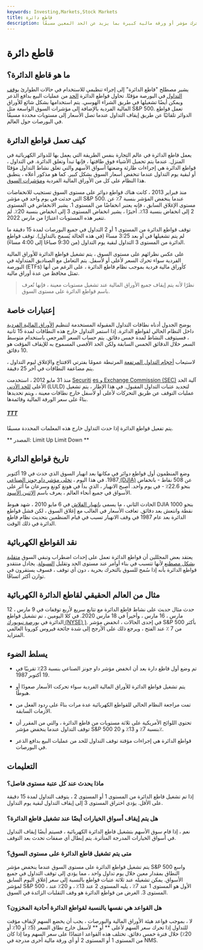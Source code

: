 ```yaml
---
keywords: Investing,Markets,Stock Markets
title: قاطع دائرة
description: توقف قواطع الدائرة التداول مؤقتًا في البورصة عندما يتحرك مؤشر أو ورقة مالية كبيرة بما يزيد عن الحد المعين مسبقًا.
---
```


# قاطع دائرة
## ما هو قاطع الدائرة؟

يشير مصطلح "قاطع الدائرة" إلى إجراء تنظيمي للاستخدام في حالات الطوارئ [يوقف التداول](/tradinghalt) في البورصة مؤقتًا. تحاول قواطع الدائرة [الحد](/curbs-in) من عمليات البيع بدافع الذعر ويمكن أيضًا تشغيلها في طريق الشراء الهوسي. يتم استخدامها بشكل شائع للأوراق المالية الفردية بالإضافة إلى مؤشرات السوق الواسعة مثل S&P 500. تعمل قواطع الدوائر تلقائيًا عن طريق إيقاف التداول عندما تصل الأسعار إلى مستويات محددة مسبقًا في البورصات حول العالم.

## كيف تعمل قواطع الدائرة

يعمل قاطع الدائرة في عالم التجارة بنفس الطريقة التي يعمل بها للدوائر الكهربائية في المنزل. عندما يتم تحميل الأشياء فوق طاقتها ، فإنها تبدأ وتغلق الدائرة. في التداول ، قواطع الدائرة هي إجراءات طارئة وضعتها أسواق الأسهم والتي تغلق نشاط التداول مؤقتًا أو لبقية يوم التداول عندما تنخفض أسعار السوق بشكل كبير. كما هو مذكور أعلاه ، ينطبق هذا النظام على كل من الأوراق المالية الفردية [ومؤشرات السوق](/marketindex).

منذ فبراير 2013 ، كانت هناك قواطع دوائر على مستوى السوق تستجيب للانخفاضات التي حدثت في يوم واحد في مؤشر S&P 500. عندما ينخفض المؤشر بنسبة 7٪ عن مستوى الإغلاق السابق ، فإنه يعتبر انخفاضًا من المستوى 1. يشير الانخفاض في المستوى 2 إلى انخفاض بنسبة 13٪. أخيرًا ، يشير انخفاض المستوى 3 إلى انخفاض بنسبة 20٪. لم تتغير هذه المستويات اعتبارًا من مارس 2022.

توقف قواطع الدائرة من المستوى 1 أو 2 التداول في جميع البورصات لمدة 15 دقيقة ما لم يتم تشغيلها في أو بعد 3:25 مساءً (في هذه الحالة يُسمح بالتداول). توقف قواطع الدائرة من المستوى 3 التداول لبقية يوم التداول (من 9:30 صباحًا إلى 4:00 مساءً).

على عكس نظرائهم على مستوى السوق ، يتم تشغيل قواطع الدائرة للأوراق المالية الفردية سواء تحرك السعر لأعلى أو لأسفل. يتم التعامل مع الصناديق المتداولة في البورصة (ETFs) كأوراق مالية فردية بموجب نظام قاطع الدائرة ، على الرغم من أنها تمثل محافظ من عدة أوراق مالية.

> نظرًا لأنه يتم إيقاف جميع الأوراق المالية عند تشغيل مستويات معينة ، فإنها تُعرف باسم قواطع الدائرة على مستوى السوق.

>

## إعتبارات خاصة

يوضح الجدول أدناه نطاقات التداول المقبولة المستخدمة لتنظيم [الأوراق المالية الفردية](/security) داخل النظام الحالي لقواطع الدائرة. إذا استمر التداول خارج هذه النطاقات لمدة 15 ثانية ، فسيتوقف النشاط لمدة خمس دقائق. يتم حساب السعر المرجعي باستخدام متوسط السعر خلال الدقائق الخمس السابقة ولكن الحد الأقصى المسموح به للإيقاف المؤقت هو 10 دقائق.

لاستيعاب [أحجام التداول المرتفعة](/volume) المرتبطة عمومًا بفترتي الافتتاح والإغلاق ليوم التداول ، يتم مضاعفة النطاقات في آخر 25 دقيقة.

منذ 31 مايو 2012 ، استخدمت [Securiti](/sec) [es و Exchange Commission (SEC)](/sec) آلية الحد الأعلى [للحد الأدنى](/limitdown) (LULD) لتحديد عتبات التداول المقبول. في هذا الإطار ، يتم تشغيل عمليات التوقف عن طريق التحركات لأعلى أو لأسفل خارج نطاقات معينة ، ويتم تحديدها بناءً على سعر الورقة المالية وقائمةها.

<h5> <a href=""> TTT </a> </h5>

يتم تفعيل قواطع الدائرة إذا حدث التداول خارج هذه المعلمات المحددة مسبقًا.

** المصدر: Limit Up Limit Down **

## تاريخ قواطع الدائرة

وضع المنظمون أول قواطع دوائر في مكانها بعد انهيار السوق الذي حدث في 19 أكتوبر 1987. في هذا اليوم ، [تخلى مؤشر داو جونز الصناعي (DJIA)](/djia) عن 508 نقاط - بانخفاض بنحو 22.6٪ - في يوم واحد. أصبح الانهيار ، الذي بدأ في هونغ كونغ وسرعان ما أثر على الأسواق في جميع أنحاء العالم ، يعرف باسم [الإثنين الأسود](/blackmonday).

الحادث الثاني ، ما يسمى [بانهيار الفلاش](/flash-crash) في 6 مايو 2010 ، شهد هبوط DJIA بنحو 1000 نقطة وانتعش بعد دقائق. تعافت الأسعار في الغالب مع إغلاق السوق ، لكن فشل قواطع الدائرة بعد عام 1987 في وقف الانهيار تسبب في قيام المنظمين بتحديث نظام قاطع الدائرة في ذلك الوقت.

## نقد القواطع الكهربائية

يعتقد بعض المحللين أن قواطع الدائرة تعمل على إحداث اضطراب وتبقي السوق [متقلبة بشكل مصطنع](/volatility) لأنها تتسبب في بناء أوامر عند مستوى الحد وتقليل [السيولة](/liquidity). يجادل منتقدو قواطع الدائرة بأنه إذا سُمح للسوق بالتحرك بحرية ، دون أي توقف ، فسوف يستقرون في توازن أكثر اتساقًا.

## مثال من العالم الحقيقي لقاطع الدائرة الكهربائية

حدث مثال حديث على نشاط قاطع الدائرة مع تتابع سريع لأربع توقفات في 9 مارس ، 12 مارس ، 16 مارس ، وأخيراً في 18 مارس 2020. في كلا اليومين ، تم تشغيل قواطع الدائرة في [بورصة نيويورك (NYSE) )](/nyse). في إحدى الحالات ، انخفض مؤشر S&P 500 بأكثر من 7 ٪ عند الفتح ، ويرجع ذلك على الأرجح إلى شدة جائحة فيروس كورونا العالمي المتزايد.

## يسلط الضوء

- تم وضع أول قاطع دارة بعد أن انخفض مؤشر داو جونز الصناعي بنسبة 23٪ تقريبًا في 19 أكتوبر 1987.

- يتم تشغيل قواطع الدائرة للأوراق المالية الفردية سواء تحركت الأسعار صعودًا أو هبوطًا.

- تمت مراجعة النظام الحالي للقواطع الكهربائية عدة مرات بناءً على ردود الفعل من الأزمات السابقة.

- تحتوي اللوائح الأمريكية على ثلاثة مستويات من قاطع الدائرة ، والتي من المقرر أن توقف التداول عندما ينخفض مؤشر S&P 500 بنسبة 7٪ و 13٪ و 20٪.

- قواطع الدائرة هي إجراءات مؤقتة توقف التداول للحد من عمليات البيع بدافع الذعر في البورصات.

## التعليمات

### ماذا يحدث عند كل عتبة مستوى فاصل؟

إذا تم تشغيل قاطع الدائرة من المستوى 1 أو المستوى 2 ، يتوقف التداول لمدة 15 دقيقة على الأقل. يؤدي اختراق المستوى 3 إلى إيقاف التداول لبقية يوم التداول.

### هل يتم إيقاف أسواق الخيارات أيضًا عند تشغيل قاطع الدائرة؟

نعم ، إذا قام سوق الأسهم بتشغيل قاطع الدائرة الكهربائية ، فسيتم أيضًا إيقاف التداول في أسواق الخيارات المدرجة المتأثرة. يتم إبطال أي صفقات تحدث بعد التوقف.

### متى يتم تشغيل قاطع الدائرة على مستوى السوق؟

يتم تشغيل قواطع الدائرة على مستوى السوق عندما ينخفض مؤشر S&P 500 واسع النطاق بمقدار معين خلال يوم تداول واحد ، مما يؤدي إلى توقف التداول في جميع الأسواق. يمكن تشغيله عند ثلاثة عتبات قواطع بالنسبة إلى سعر إغلاق اليوم السابق لمؤشر S&P 500 ، الأول هو المستوى 1 عند 7٪ ، يليه المستوى 2 عند 13٪ ، و 20٪ عند المستوى 3. الغرض من قواطع الدائرة هو وقف التقلبات الزائدة في السوق.

### هل القواعد هي نفسها بالنسبة لقواطع الدائرة أحادية المخزون؟

لا ، بموجب قواعد هيئة الأوراق المالية والبورصات ، يجب أن يخضع السهم لإيقاف مؤقت للتداول إذا تحرك سعر السهم لأعلى ** أو ** لأسفل خارج نطاق السعر (5٪ أو 10٪ أو 20٪) خلال فترة خمس دقائق. تختلف هذه القواعد اعتمادًا على سعر السهم وما إذا كان من المستوى 1 أو المستوى 2 أو أي ورقة مالية أخرى مدرجة في NMS.

